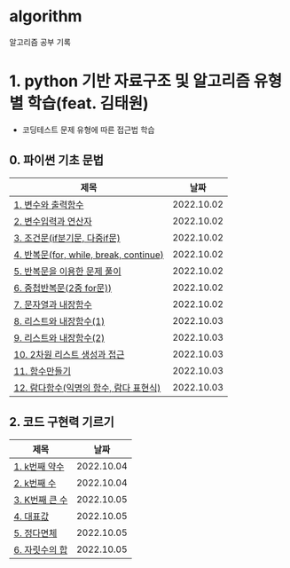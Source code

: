 # algorithm
알고리즘 공부 기록

# 1. python 기반 자료구조 및 알고리즘 유형별 학습(feat. 김태원)
- 코딩테스트 문제 유형에 따른 접근법 학습

## 0. 파이썬 기초 문법
|제목|날짜|
|------|---|
|[1. 변수와 출력함수](https://github.com/SeoHee3478/algorithm/blob/main/Algorithm_python/00_Python%EA%B8%B0%EC%B4%88%EB%AC%B8%EB%B2%95/README.md#1-%EB%B3%80%EC%88%98%EC%99%80-%EC%B6%9C%EB%A0%A5%ED%95%A8%EC%88%98)|2022.10.02|
|[2. 변수입력과 연산자](https://github.com/SeoHee3478/algorithm/blob/main/Algorithm_python/00_Python%EA%B8%B0%EC%B4%88%EB%AC%B8%EB%B2%95/README.md#2-%EB%B3%80%EC%88%98-%EC%9E%85%EB%A0%A5%EA%B3%BC-%EC%97%B0%EC%82%B0%EC%9E%90)|2022.10.02|
|[3. 조건문(if분기문, 다중if문)](https://github.com/SeoHee3478/algorithm/blob/main/Algorithm_python/00_Python%EA%B8%B0%EC%B4%88%EB%AC%B8%EB%B2%95/README.md#3-%EC%A1%B0%EA%B1%B4%EB%AC%B8-if%EB%B6%84%EA%B8%B0-%EC%A4%91%EC%B2%A9)|2022.10.02|
|[4. 반복문(for, while, break, continue)](https://github.com/SeoHee3478/algorithm/blob/main/Algorithm_python/00_Python%EA%B8%B0%EC%B4%88%EB%AC%B8%EB%B2%95/README.md#4-%EB%B0%98%EB%B3%B5%EB%AC%B8for-while)|2022.10.02|
|[5. 반복문을 이용한 문제 풀이](https://github.com/SeoHee3478/algorithm/blob/main/Algorithm_python/00_Python%EA%B8%B0%EC%B4%88%EB%AC%B8%EB%B2%95/README.md#5-%EB%B0%98%EB%B3%B5%EB%AC%B8%EC%9D%84-%EC%9D%B4%EC%9A%A9%ED%95%9C-%EB%AC%B8%EC%A0%9C-%ED%92%80%EC%9D%B4)|2022.10.02|
|[6. 중첩반복문(2중 for문))](https://github.com/SeoHee3478/algorithm/blob/main/Algorithm_python/00_Python%EA%B8%B0%EC%B4%88%EB%AC%B8%EB%B2%95/README.md#6-%EC%A4%91%EC%B2%A9-%EB%B0%98%EB%B3%B5%EB%AC%B82%EC%A4%91-for-%EB%AC%B8)|2022.10.02|
|[7. 문자열과 내장함수](https://github.com/SeoHee3478/algorithm/blob/main/Algorithm_python/00_Python%EA%B8%B0%EC%B4%88%EB%AC%B8%EB%B2%95/README.md#7-%EB%AC%B8%EC%9E%90%EC%97%B4%EA%B3%BC-%EB%82%B4%EC%9E%A5-%ED%95%A8%EC%88%98)|2022.10.02|
|[8. 리스트와 내장함수(1)](https://github.com/SeoHee3478/algorithm/blob/main/Algorithm_python/00_Python%EA%B8%B0%EC%B4%88%EB%AC%B8%EB%B2%95/README.md#8-%EB%A6%AC%EC%8A%A4%ED%8A%B8%EC%99%80-%EB%82%B4%EC%9E%A5%ED%95%A8%EC%88%981)|2022.10.03|
|[9. 리스트와 내장함수(2)](https://github.com/SeoHee3478/algorithm/blob/main/Algorithm_python/00_Python%EA%B8%B0%EC%B4%88%EB%AC%B8%EB%B2%95/README.md#9-%EB%A6%AC%EC%8A%A4%ED%8A%B8%EC%99%80-%EB%82%B4%EC%9E%A5%ED%95%A8%EC%88%982)|2022.10.03|
|[10. 2차원 리스트 생성과 접근](https://github.com/SeoHee3478/algorithm/blob/main/Algorithm_python/00_Python%EA%B8%B0%EC%B4%88%EB%AC%B8%EB%B2%95/README.md#10-2%EC%B0%A8%EC%9B%90-%EB%A6%AC%EC%8A%A4%ED%8A%B8-%EC%83%9D%EC%84%B1%EA%B3%BC-%EC%A0%91%EA%B7%BC)|2022.10.03|
|[11. 함수만들기](https://github.com/SeoHee3478/algorithm/blob/main/Algorithm_python/00_Python%EA%B8%B0%EC%B4%88%EB%AC%B8%EB%B2%95/README.md#11-%ED%95%A8%EC%88%98%EB%A7%8C%EB%93%A4%EA%B8%B0)|2022.10.03|
|[12. 람다함수(익명의 함수, 람다 표현식)](https://github.com/SeoHee3478/algorithm/blob/main/Algorithm_python/00_Python%EA%B8%B0%EC%B4%88%EB%AC%B8%EB%B2%95/README.md#12-%EB%9E%8C%EB%8B%A4%ED%95%A8%EC%88%98%EC%9D%B5%EB%AA%85%EC%9D%98-%ED%95%A8%EC%88%98-%EB%9E%8C%EB%8B%A4-%ED%91%9C%ED%98%84%EC%8B%9D-%EB%93%B1%EB%93%B1)|2022.10.03|

## 2. 코드 구현력 기르기
|제목|날짜|
|------|---|
|[1. k번째 약수](https://github.com/SeoHee3478/algorithm/tree/main/Algorithm_python/02_%EC%BD%94%EB%93%9C%EA%B5%AC%ED%98%84%EB%A0%A5%EA%B8%B0%EB%A5%B4%EA%B8%B0#-1-k%EB%B2%88%EC%A7%B8-%EC%95%BD%EC%88%98)|2022.10.04|
|[2. k번째 수](https://github.com/SeoHee3478/algorithm/tree/main/Algorithm_python/02_%EC%BD%94%EB%93%9C%EA%B5%AC%ED%98%84%EB%A0%A5%EA%B8%B0%EB%A5%B4%EA%B8%B0#-2-k%EB%B2%88%EC%A7%B8-%EC%88%98)|2022.10.04|
|[3. K번째 큰 수](https://github.com/SeoHee3478/algorithm/tree/main/Algorithm_python/02_%EC%BD%94%EB%93%9C%EA%B5%AC%ED%98%84%EB%A0%A5%EA%B8%B0%EB%A5%B4%EA%B8%B0#-3-k%EB%B2%88%EC%A7%B8-%ED%81%B0-%EC%88%98)|2022.10.05|
|[4. 대표값](https://github.com/SeoHee3478/algorithm/tree/main/Algorithm_python/02_%EC%BD%94%EB%93%9C%EA%B5%AC%ED%98%84%EB%A0%A5%EA%B8%B0%EB%A5%B4%EA%B8%B0#-4-%EB%8C%80%ED%91%9C%EA%B0%92)|2022.10.05|
|[5. 정다면체](https://github.com/SeoHee3478/algorithm/tree/main/Algorithm_python/02_%EC%BD%94%EB%93%9C%EA%B5%AC%ED%98%84%EB%A0%A5%EA%B8%B0%EB%A5%B4%EA%B8%B0#-5-%EC%A0%95%EB%8B%A4%EB%A9%B4%EC%B2%B4)|2022.10.05|
|[6. 자릿수의 합](https://github.com/SeoHee3478/algorithm/tree/main/Algorithm_python/02_%EC%BD%94%EB%93%9C%EA%B5%AC%ED%98%84%EB%A0%A5%EA%B8%B0%EB%A5%B4%EA%B8%B0#-6-%EC%9E%90%EB%A6%BF%EC%88%98%EC%9D%98-%ED%95%A9)|2022.10.05|

